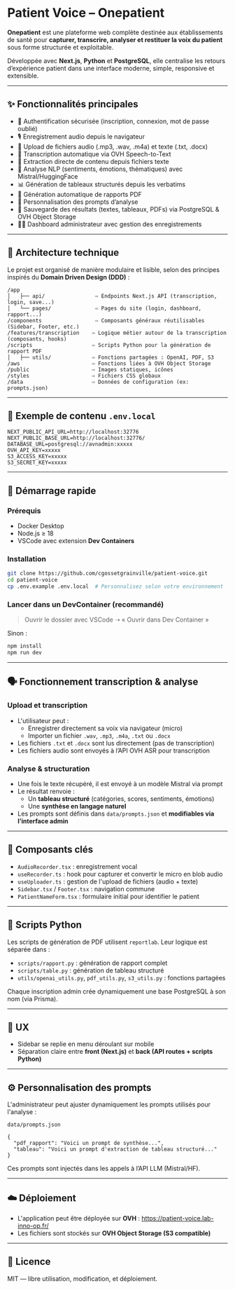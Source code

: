 # Patient Voice – Onepatient

**Onepatient** est une plateforme web complète destinée aux établissements de santé pour **capturer, transcrire, analyser et restituer la voix du patient** sous forme structurée et exploitable.

Développée avec **Next.js**, **Python** et **PostgreSQL**, elle centralise les retours d’expérience patient dans une interface moderne, simple, responsive et extensible.

---

## ✨ Fonctionnalités principales

- 🔐 Authentification sécurisée (inscription, connexion, mot de passe oublié)
- 🎙️ Enregistrement audio depuis le navigateur
- 📂 Upload de fichiers audio (.mp3, .wav, .m4a) et texte (.txt, .docx)
- 🤖 Transcription automatique via OVH Speech-to-Text
- 📝 Extraction directe de contenu depuis fichiers texte
- 🧠 Analyse NLP (sentiments, émotions, thématiques) avec Mistral/HuggingFace
- 📊 Génération de tableaux structurés depuis les verbatims
- 📄 Génération automatique de rapports PDF
- 🧰 Personnalisation des prompts d’analyse
- 💾 Sauvegarde des résultats (textes, tableaux, PDFs) via PostgreSQL & OVH Object Storage
- 👩‍⚕️ Dashboard administrateur avec gestion des enregistrements

---

## 🧱 Architecture technique

Le projet est organisé de manière modulaire et lisible, selon des principes inspirés du **Domain Driven Design (DDD)** :

```
/app
│   ├── api/                ⇨ Endpoints Next.js API (transcription, login, save...)
│   └── pages/              ⇨ Pages du site (login, dashboard, rapport...)
/components                 ⇨ Composants généraux réutilisables (Sidebar, Footer, etc.)
/features/transcription    ⇨ Logique métier autour de la transcription (composants, hooks)
/scripts                   ⇨ Scripts Python pour la génération de rapport PDF
│   ├── utils/             ⇨ Fonctions partagées : OpenAI, PDF, S3
/aws                       ⇨ Fonctions liées à OVH Object Storage
/public                    ⇨ Images statiques, icônes
/styles                    ⇨ Fichiers CSS globaux
/data                      ⇨ Données de configuration (ex: prompts.json)
```

---

## 📁 Exemple de contenu `.env.local`

```env
NEXT_PUBLIC_API_URL=http://localhost:32776
NEXT_PUBLIC_BASE_URL=http://localhost:32776/
DATABASE_URL=postgresql://avnadmin:xxxxx
OVH_API_KEY=xxxxx
S3_ACCESS_KEY=xxxxx
S3_SECRET_KEY=xxxxx
```

---

## 🧪 Démarrage rapide

### Prérequis

- Docker Desktop
- Node.js ≥ 18
- VSCode avec extension **Dev Containers**

### Installation

```bash
git clone https://github.com/cgossetgrainville/patient-voice.git
cd patient-voice
cp .env.example .env.local  # Personnalisez selon votre environnement
```

### Lancer dans un DevContainer (recommandé)

> Ouvrir le dossier avec VSCode ➝ « Ouvrir dans Dev Container »

Sinon :

```bash
npm install
npm run dev
```

---

## 🗣️ Fonctionnement transcription & analyse

### Upload et transcription

- L'utilisateur peut :
  - Enregistrer directement sa voix via navigateur (micro)
  - Importer un fichier `.wav`, `.mp3`, `.m4a`, `.txt` ou `.docx`
- Les fichiers `.txt` et `.docx` sont lus directement (pas de transcription)
- Les fichiers audio sont envoyés à l’API OVH ASR pour transcription

### Analyse & structuration

- Une fois le texte récupéré, il est envoyé à un modèle Mistral via prompt
- Le résultat renvoie :
  - Un **tableau structuré** (catégories, scores, sentiments, émotions)
  - Une **synthèse en langage naturel**
- Les prompts sont définis dans `data/prompts.json` et **modifiables via l’interface admin**

---

## 🧩 Composants clés

- `AudioRecorder.tsx` : enregistrement vocal
- `useRecorder.ts` : hook pour capturer et convertir le micro en blob audio
- `useUploader.ts` : gestion de l'upload de fichiers (audio + texte)
- `Sidebar.tsx` / `Footer.tsx` : navigation commune
- `PatientNameForm.tsx` : formulaire initial pour identifier le patient

---

## 📄 Scripts Python

Les scripts de génération de PDF utilisent `reportlab`. Leur logique est séparée dans :

- `scripts/rapport.py` : génération de rapport complet
- `scripts/table.py` : génération de tableau structuré
- `utils/openai_utils.py`, `pdf_utils.py`, `s3_utils.py` : fonctions partagées

Chaque inscription admin crée dynamiquement une base PostgreSQL à son nom (via Prisma).

---

## 📱 UX

- Sidebar se replie en menu déroulant sur mobile
- Séparation claire entre **front (Next.js)** et **back (API routes + scripts Python)**

---

## ⚙️ Personnalisation des prompts

L'administrateur peut ajuster dynamiquement les prompts utilisés pour l'analyse :

```
data/prompts.json

{
  "pdf_rapport": "Voici un prompt de synthèse...",
  "tableau": "Voici un prompt d'extraction de tableau structuré..."
}
```

Ces prompts sont injectés dans les appels à l’API LLM (Mistral/HF).

---


## ☁️ Déploiement

- L'application peut être déployée sur **OVH** : https://patient-voice.lab-inno-op.fr/
- Les fichiers sont stockés sur **OVH Object Storage (S3 compatible)**

---


## 📜 Licence

MIT — libre utilisation, modification, et déploiement.
